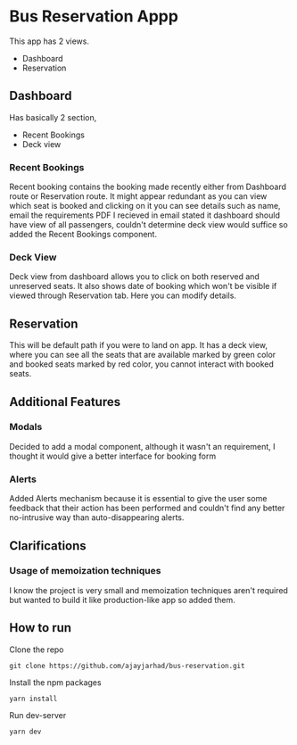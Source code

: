 # Bus Reservation Appp

This app has 2 views.

 - Dashboard
 - Reservation
 
 ## Dashboard
 Has basically 2 section, 
 - Recent Bookings   
 - Deck view
### Recent Bookings
Recent booking contains the booking made recently either from Dashboard route or Reservation route. It might appear redundant as you can view which seat is booked and clicking on it you can see details such as name, email the requirements PDF I recieved in email stated it dashboard should have view of all passengers, couldn't determine deck view would suffice so added the Recent Bookings component.

### Deck View
Deck view from dashboard allows you to click on both reserved and unreserved seats. It also shows date of booking which won't be visible if viewed through Reservation tab. Here you can modify details.

## Reservation
This will be default path if you were to land on app. It has a deck view, where you can see all the seats that are available marked by green color and booked seats marked by red color, you cannot interact with booked seats.

## Additional Features
### Modals
Decided to add a modal component, although it wasn't an requirement, I thought it would give a better interface for booking form

### Alerts
Added Alerts mechanism because it is essential to give the user some feedback that their action has been performed and couldn't find any better no-intrusive way than auto-disappearing alerts.

## Clarifications
### Usage of memoization techniques 
I know the project is very small and memoization techniques aren't required but wanted to build it like production-like app so added them. 


## How to run
Clone the repo

    git clone https://github.com/ajayjarhad/bus-reservation.git

Install the npm packages

    yarn install
Run dev-server

    yarn dev
